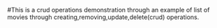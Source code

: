 #This is a crud operations demonstration through an example of list of movies through creating,removing,update,delete(crud) operations.
